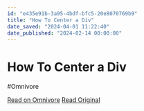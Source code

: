 ```yaml
---
id: "e435e91b-3a95-4bdf-bfc5-20e8070769b9"
title: "How To Center a Div"
date_saved: "2024-04-01 11:22:40"
date_published: "2024-02-14 00:00:00"
---
```


# How To Center a Div
#Omnivore

[Read on Omnivore](https://omnivore.app/me/how-to-center-a-div-18e992eb7a6)
[Read Original](https://www.joshwcomeau.com/css/center-a-div/)

